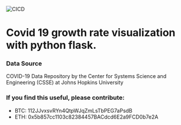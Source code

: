 ![CICD](https://github.com/actions/covid19/workflows/CICD/badge.svg)

# Covid 19 growth rate visualization with python flask.


### Data Source
COVID-19 Data Repository by the Center for Systems Science and Engineering (CSSE) at Johns Hopkins University


### If you find this useful, please contribute:
- BTC: 112JJvxsvRYn4QtpWJqZmLsTbPEG7aPsdB
- ETH: 0x5b857cc1103c82384457BACdcd6E2a9FCD0b7e2A
